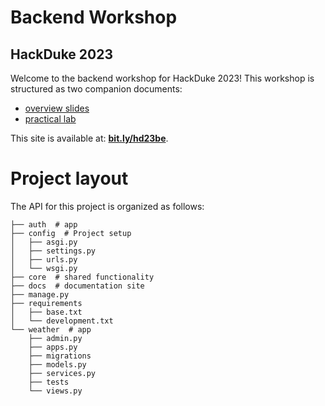 # Backend Workshop
## HackDuke 2023

Welcome to the backend workshop for HackDuke 2023! This workshop is structured
as two companion documents:

- [overview slides](slides/index.html)
- [practical lab](lab/00_prerequisites/)

This site is available at: [**bit.ly/hd23be**](https://bit.ly/hd23be).

# Project layout

The API for this project is organized as follows:

```
├── auth  # app
├── config  # Project setup
│   ├── asgi.py
│   ├── settings.py
│   ├── urls.py
│   └── wsgi.py
├── core  # shared functionality
├── docs  # documentation site
├── manage.py
├── requirements
│   ├── base.txt
│   └── development.txt
└── weather  # app
    ├── admin.py
    ├── apps.py
    ├── migrations
    ├── models.py
    ├── services.py
    ├── tests
    └── views.py
```

